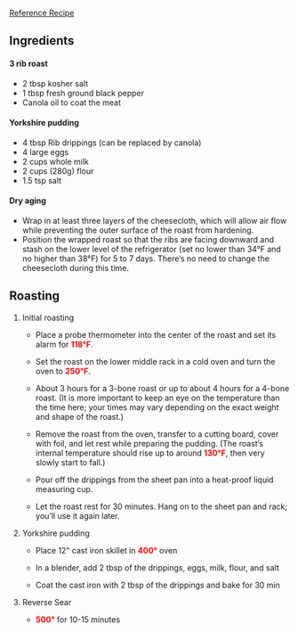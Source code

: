 [Reference Recipe](https://www.youtube.com/watch?v=_G2Ifc8SAbU&t=103s)

## Ingredients

#### 3 rib roast
- 2 tbsp kosher salt
- 1 tbsp fresh ground black pepper
- Canola oil to coat the meat

#### Yorkshire pudding
- 4 tbsp Rib drippings (can be replaced by canola)
- 4 large eggs
- 2 cups whole milk
- 2 cups (280g) flour
- 1.5 tsp salt

#### Dry aging
- Wrap in at least three layers of the cheesecloth, which will allow air flow while preventing the outer surface of the roast from hardening. 
- Position the wrapped roast so that the ribs are facing downward and stash on the lower level of the refrigerator (set no lower than 34°F and no higher than 38°F) for 5 to 7 days. There’s no need to change the cheesecloth during this time.

## Roasting
1.  Initial roasting
    - Place a probe thermometer into the center of the roast and set its alarm for <span style="color:red"><b>118°F</b></span>. 

    - Set the roast on the lower middle rack in a cold oven and turn the oven to <span style="color:red"><b>250°F</b></span>.

    - About 3 hours for a 3-bone roast or up to about 4 hours for a 4-bone roast. (It is more important to keep an eye on the temperature than the time here; your times may vary depending on the exact weight and shape of the roast.)

    - Remove the roast from the oven, transfer to a cutting board, cover with foil, and let rest while preparing the pudding. (The roast’s internal temperature should rise up to around <span style="color:red"><b>130°F</b></span>, then very slowly start to fall.)

    - Pour off the drippings from the sheet pan into a heat-proof liquid measuring cup. 

    - Let the roast rest for 30 minutes. Hang on to the sheet pan and rack; you’ll use it again later.

2.  Yorkshire pudding
    - Place 12" cast iron skillet in <span style="color:red"><b>400°</b></span> oven

    - In a blender, add 2 tbsp of the drippings, eggs, milk, flour, and salt

    - Coat the cast iron with 2 tbsp of the drippings and bake for 30 min

3.  Reverse Sear
    - <span style="color:red"><b>500°</b></span> for 10-15 minutes